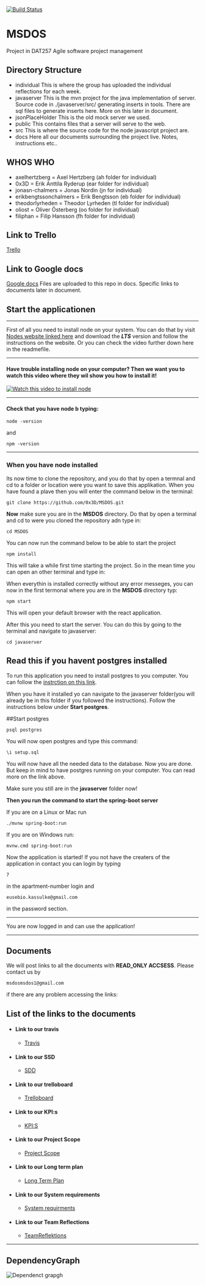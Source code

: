 [![Build Status](https://travis-ci.com/0x3D/MSDOS.svg?branch=main)](https://travis-ci.com/0x3D/MSDOS)
# MSDOS 
Project in DAT257 Agile software project management

## Directory Structure
- individual
 This is where the group has uploaded the individual reflections for each week.
- javaserver
 This is the mvn project for the java implementation of server. Source code in 
 ./javaserver/src/ generating inserts in tools. There are sql files to generate 
 inserts here. More on this later in document. 
- jsonPlaceHolder 
 This is the old mock server we used. 
- public 
 This contains files that a server will serve to the web. 
- src 
 This is where the source code for the node javascript project are. 
- docs 
 Here all our documents surrounding the project live. Notes, instructions etc.. 

## WHOS WHO 
- axelhertzberg = Axel Hertzberg (ah folder for individual) 
- 0x3D = Erik Anttila Ryderup (ear folder for individual)
- jonasn-chalmers = Jonas Nordin (jn for individual)
- erikbengtssonchalmers = Erik Bengtsson (eb folder for individual)
- theodorlyrheden = Theodor Lyrheden (tl folder for individual)
- oliost = Oliver Österberg (oo folder for individual)
- filiphan = Filip Hansson (fh folder for individual)

## Link to Trello
[Trello](https://trello.com/b/5AVDNXZy/ms-dos)

## Link to Google docs
[Google docs](https://drive.google.com/drive/folders/10eJA2HTqj3wEJ3I7fBt-lKlSSfd_coiQ?usp=sharing)
Files are uploaded to this repo in docs. 
Specific links to documents later in document. 

## Start the applicationen
___

First of all you need to install node on your system. You can do that by
visit [Nodes website linked here](https://nodejs.org/en/ "Google's Homepage") and download the
__*LTS*__ version and follow the instructions on the website. Or you can check the video further down here in the readmefile.

---
#### Have trouble installing node on your computer? Then we want you to watch this video where they wil show you how to install it!

[![Watch this video to install node](http://img.youtube.com/vi/AuCuHvgOeBY/0.jpg)](http://www.youtube.com/watch?v=AuCuHvgOeBY)

___


#### Check that you have node b typing:

```
node -version
```

and

```
npm -version
```
___

### When you have node installed

Its now time to clone the repository, and you do that by open a termnal and cd to a folder or location
were you want to save this applikation. When you have found a plave then you will enter the command below in the terminal:

```
git clone https://github.com/0x3D/MSDOS.git
```

__Now__ make sure you are in the __MSDOS__ directory. Do that by open a terminal and cd to were you cloned the repository adn type in:

```
cd MSDOS
```
You can now run the command below to be able to start the project

```
npm install
```
This will take a while first time starting the project. So in the mean time you can open an other
terminal and type in:



When everythin is installed correctly without any error messeges, you can now in the first termonal
where you are in the __MSDOS__ directory typ:

```
npm start
```

This will open your default browser with the react application.

After this you need to start the server. You can do this by going to the terminal and navigate to javaserver:

```
cd javaserver
```
## Read this if you havent postgres installed

To run this application you need to install postgres to you computer.
You can follow the [instrction on this link](https://www.postgresql.org/download/).

When you have it installed yo can navigate to the javaserver folder(you will already
be in this folder if you followed the instructions). Follow the instructions below under __Start postgres__.

##Start postgres

```
psql postgres
```

You will now open postgres and type this command:

```
\i setup.sql
```

You will now have all the needed data to the database.
Now you are done. But keep in mind to have postgres running on your computer.
You can read more on the link above.

Make sure you still are in the __javaserver__ folder now!


__Then you run the command to start the spring-boot server__

If you are on a Linux or Mac run
```
./mvnw spring-boot:run
```
If you are on Windows run:

```
mvnw.cmd spring-boot:run
```

Now the application is started! If you not have the creaters of the application in contact you can
login by typing
```
7
``` 
in the apartment-number login and
```
eusebio.kassulke@gmail.com
``` 
in the password section. 
___
You are now logged in and can use the application!
___


## Documents

We will post links to all the documents with __READ_ONLY ACCSESS__. Please contact us by 
```
msdosmsdos1@gmail.com
```
if there are any problem accessing the links:

## List of the links to the documents

* #### Link to our travis
    * [Travis](https://travis-ci.com/0x3D/MSDOS)
* #### Link to our SSD 
   * [SDD](https://docs.google.com/document/d/10WxI5iAu8TZO15gvbfwLmruxEjfIJko6ZJvROlkM9V4/)
* #### Link to our trelloboard
    * [Trelloboard](https://trello.com/b/5AVDNXZy/ms-dos) 
* #### Link to our KPI:s
    * [KPI:S](https://docs.google.com/spreadsheets/d/19sw7GOvUq1my6g6EroXL_tPxFDV5BKMC786YRKnv_QI/edit?usp=sharing) 
* #### Link to our Project Scope
    * [Project Scope](https://docs.google.com/document/d/1fYLQ0xAVWN6-cZu1c0_JtMYRXMgMFCtFC16pzz4NYeY/edit?usp=sharing) 
* #### Link to our Long term plan
    * [Long Term Plan](https://docs.google.com/spreadsheets/d/1x53tBOJ7qwUyOwf7VgZEqy5vlHOlxTxEDlBvMf7hbvg/edit?usp=sharing) 
* #### Link to our System requirements
    * [System requirments](https://docs.google.com/document/d/1EbG7kYNtikYl7S3jrPMdUNKbx4WJ4uxaDX2bVJyrBMA/edit?usp=sharing ) 
* #### Link to our Team Reflections
    * [TeamReflektions](https://drive.google.com/drive/folders/1f-5Oz8pCtOLcliA5kxH_a1jNeqC-kHbm?usp=sharing) 


___

## DependencyGraph

![Dependenct grapgh](./docs/dependencygraph.png)

